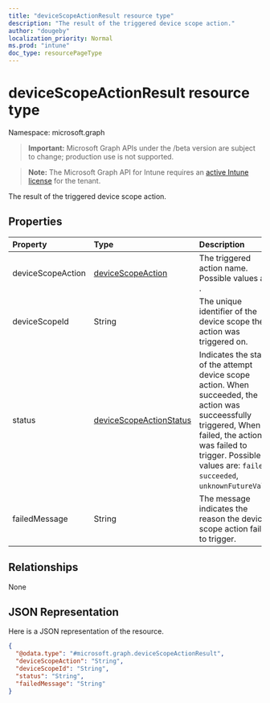 ```yaml
---
title: "deviceScopeActionResult resource type"
description: "The result of the triggered device scope action."
author: "dougeby"
localization_priority: Normal
ms.prod: "intune"
doc_type: resourcePageType
---
```


# deviceScopeActionResult resource type

Namespace: microsoft.graph

> **Important:** Microsoft Graph APIs under the /beta version are subject to change; production use is not supported.

> **Note:** The Microsoft Graph API for Intune requires an [active Intune license](https://go.microsoft.com/fwlink/?linkid=839381) for the tenant.

The result of the triggered device scope action.

## Properties
|Property|Type|Description|
|:---|:---|:---|
|deviceScopeAction|[deviceScopeAction](../resources/intune-devices-devicescopeaction.md)|The triggered action name. Possible values are: .|
|deviceScopeId|String|The unique identifier of the device scope the action was triggered on.|
|status|[deviceScopeActionStatus](../resources/intune-devices-devicescopeactionstatus.md)|Indicates the status of the attempt device scope action. When succeeded, the action was succeessfully triggered, When failed, the action was failed to trigger. Possible values are: `failed`, `succeeded`, `unknownFutureValue`.|
|failedMessage|String|The message indicates the reason the device scope action failed to trigger.|

## Relationships
None

## JSON Representation
Here is a JSON representation of the resource.
<!-- {
  "blockType": "resource",
  "@odata.type": "microsoft.graph.deviceScopeActionResult"
}
-->
``` json
{
  "@odata.type": "#microsoft.graph.deviceScopeActionResult",
  "deviceScopeAction": "String",
  "deviceScopeId": "String",
  "status": "String",
  "failedMessage": "String"
}
```





